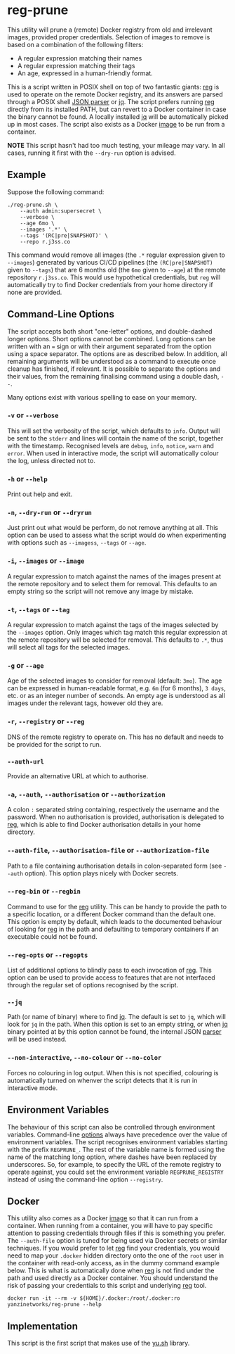 # reg-prune

This utility will prune a (remote) Docker registry from old and irrelevant
images, provided proper credentials. Selection of images to remove is based on a
combination of the following filters:

+ A regular expression matching their names
+ A regular expression matching their tags
+ An age, expressed in a human-friendly format.

This is a script written in POSIX shell on top of two fantastic giants: [reg] is
used to operate on the remote Docker registry, and its answers are parsed
through a POSIX shell [JSON parser][JSON] or [jq]. The script prefers running
[reg] directly from its installed PATH, but can revert to a Docker container in
case the binary cannot be found. A locally installed [jq] will be automatically
picked up in most cases. The script also exists as a Docker [image][reg-prune]
to be run from a container.

  [reg]: https://github.com/genuinetools/reg
  [JSON]: https://github.com/rcrowley/json.sh
  [jq]: https://stedolan.github.io/jq/
  [reg-prune]: https://hub.docker.com/r/yanzinetworks/prune

**NOTE** This script hasn't had too much testing, your mileage may vary. In all
cases, running it first with the `--dry-run` option is advised.

## Example

Suppose the following command:

```shell
./reg-prune.sh \
    --auth admin:supersecret \
    --verbose \
    --age 6mo \
    --images '.*' \
    --tags '(RC|pre|SNAPSHOT)' \
    --repo r.j3ss.co
```

This command would remove all images (the `.*` regular expression given to
`--images`) generated by various CI/CD pipelines (the `(RC|pre|SNAPSHOT)` given
to `--tags`) that are 6 months old (the `6mo` given to `--age`) at the remote
repository `r.j3ss.co`. This would use hypothetical credentials, but `reg` will
automatically try to find Docker credentials from your home directory if none
are provided.

## Command-Line Options

The script accepts both short "one-letter" options, and double-dashed longer
options. Short options cannot be combined. Long options can be written with an
`=` sign or with their argument separated from the option using a space
separator. The options are as described below. In addition, all remaining
arguments will be understood as a command to execute once cleanup has finished,
if relevant. It is possible to separate the options and their values, from the
remaining finalising command using a double dash, `--`.

Many options exist with various spelling to ease on your memory.

### `-v` or `--verbose`

This will set the verbosity of the script, which defaults to `info`. Output will
be sent to the `stderr` and lines will contain the name of the script, together
with the timestamp. Recognised levels are `debug`, `info`, `notice`, `warn` and
`error`. When used in interactive mode, the script will automatically colour the
log, unless directed not to.

### `-h` or `--help`

Print out help and exit.

### `-n`, `--dry-run` or `--dryrun`

Just print out what would be perform, do not remove anything at all. This option
can be used to assess what the script would do when experimenting with options
such as `--imagess`, `--tags` or `--age`.

### `-i`, `--images` or `--image`

A regular expression to match against the names of the images present at the
remote repository and to select them for removal. This defaults to an empty
string so the script will not remove any image by mistake.

### `-t`, `--tags` or `--tag`

A regular expression to match against the tags of the images selected by the
`--images` option.  Only images which tag match this regular expression at the
remote repository will be selected for removal. This defaults to `.*`, thus will
select all tags for the selected images.

### `-g` or `--age`

Age of the selected images to consider for removal (default: `3mo`). The age can
be expressed in human-readable format, e.g. `6m` (for 6 months), `3 days`, etc.
or as an integer number of seconds. An empty age is understood as all images
under the relevant tags, however old they are.

### `-r`, `--registry` or `--reg`

DNS of the remote registry to operate on. This has no default and needs to be
provided for the script to run.

### `--auth-url`

Provide an alternative URL at which to authorise.

### `-a`, `--auth`, `--authorisation` or `--authorization`

A colon `:` separated string containing, respectively the username and the
password. When no authorisation is provided, authorisation is delegated to
[reg], which is able to find Docker authorisation details in your home
directory.

### `--auth-file`, `--authorisation-file` or `--authorization-file`

Path to a file containing authorisation details in colon-separated form (see
`--auth` option). This option plays nicely with Docker secrets.

### `--reg-bin` or `--regbin`

Command to use for the [reg] utility. This can be handy to provide the path to a
specific location, or a different Docker command than the default one. This
option is empty by default, which leads to the documented behaviour of looking
for [reg] in the path and defaulting to temporary containers if an executable
could not be found.

### `--reg-opts` or `--regopts`

List of additional options to blindly pass to each invocation of [reg]. This
option can be used to provide access to features that are not interfaced through
the regular set of options recognised by the script.

### `--jq`

Path (or name of binary) where to find [jq]. The default is set to `jq`, which
will look for `jq` in the path. When this option is set to an empty string, or
when [jq] binary pointed at by this option cannot be found, the internal JSON
[parser][JSON] will be used instead.

### `--non-interactive`, `--no-colour` or `--no-color`

Forces no colouring in log output. When this is not specified, colouring is
automatically turned on whenver the script detects that it is run in interactive
mode.

## Environment Variables

The behaviour of this script can also be controlled through environment
variables. Command-line [options](#command-line-options) always have precedence
over the value of environment variables. The script recognises environment
variables starting with the prefix `REGPRUNE_`. The rest of the variable name is
formed using the name of the matching long option, where dashes have been
replaced by underscores. So, for example, to specify the URL of the remote
registry to operate against, you could set the environment variable
`REGPRUNE_REGISTRY` instead of using the command-line option `--registry`.

## Docker

This utility also comes as a Docker [image][reg-prune] so that it can run from a
container. When running from a container, you will have to pay specific
attention to passing credentials through files if this is something you prefer.
The `--auth-file` option is tuned for being used via Docker secrets or similar
techniques. If you would prefer to let [reg] find your credentials, you would
need to map your `.docker` hidden directory onto the one of the `root` user in
the container with read-only access, as in the dummy command example below. This
is what is automatically done when [reg] is not find under the path and used
directly as a Docker container. You should understand the risk of passing your
credentials to this script and underlying [reg] tool.

```shell
docker run -it --rm -v ${HOME}/.docker:/root/.docker:ro yanzinetworks/reg-prune --help
```

## Implementation

This script is the first script that makes use of the [yu.sh] library.

  [yu.sh]: https://github.com/YanziNetworks/yu.sh